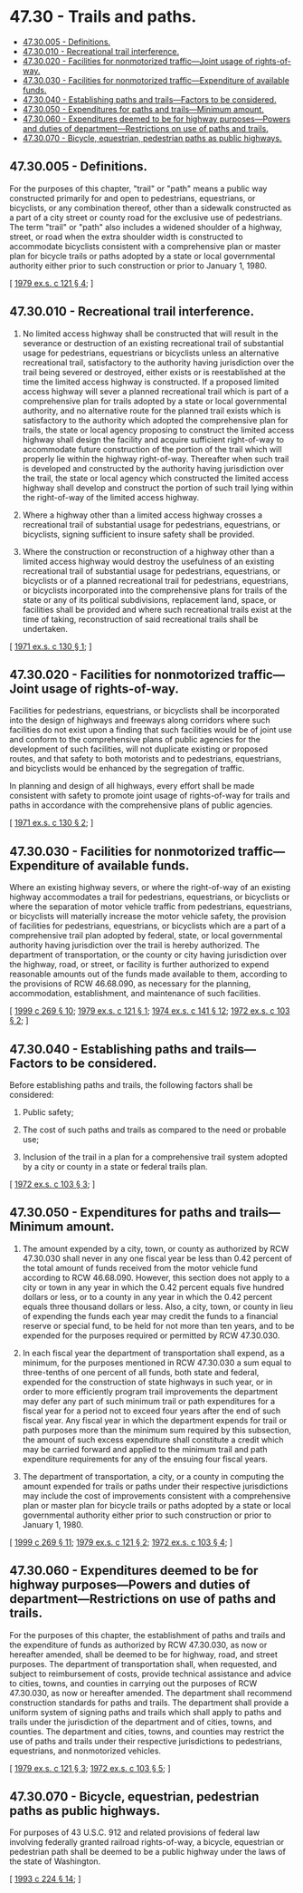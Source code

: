 # 47.30 - Trails and paths.
* [47.30.005 - Definitions.](#4730005---definitions)
* [47.30.010 - Recreational trail interference.](#4730010---recreational-trail-interference)
* [47.30.020 - Facilities for nonmotorized traffic—Joint usage of rights-of-way.](#4730020---facilities-for-nonmotorized-trafficjoint-usage-of-rights-of-way)
* [47.30.030 - Facilities for nonmotorized traffic—Expenditure of available funds.](#4730030---facilities-for-nonmotorized-trafficexpenditure-of-available-funds)
* [47.30.040 - Establishing paths and trails—Factors to be considered.](#4730040---establishing-paths-and-trailsfactors-to-be-considered)
* [47.30.050 - Expenditures for paths and trails—Minimum amount.](#4730050---expenditures-for-paths-and-trailsminimum-amount)
* [47.30.060 - Expenditures deemed to be for highway purposes—Powers and duties of department—Restrictions on use of paths and trails.](#4730060---expenditures-deemed-to-be-for-highway-purposespowers-and-duties-of-departmentrestrictions-on-use-of-paths-and-trails)
* [47.30.070 - Bicycle, equestrian, pedestrian paths as public highways.](#4730070---bicycle-equestrian-pedestrian-paths-as-public-highways)
## 47.30.005 - Definitions.
For the purposes of this chapter, "trail" or "path" means a public way constructed primarily for and open to pedestrians, equestrians, or bicyclists, or any combination thereof, other than a sidewalk constructed as a part of a city street or county road for the exclusive use of pedestrians. The term "trail" or "path" also includes a widened shoulder of a highway, street, or road when the extra shoulder width is constructed to accommodate bicyclists consistent with a comprehensive plan or master plan for bicycle trails or paths adopted by a state or local governmental authority either prior to such construction or prior to January 1, 1980.

\[ [1979 ex.s. c 121 § 4](http://leg.wa.gov/CodeReviser/documents/sessionlaw/1979ex1c121.pdf?cite=1979%20ex.s.%20c%20121%20§%204); \]

## 47.30.010 - Recreational trail interference.
1. No limited access highway shall be constructed that will result in the severance or destruction of an existing recreational trail of substantial usage for pedestrians, equestrians or bicyclists unless an alternative recreational trail, satisfactory to the authority having jurisdiction over the trail being severed or destroyed, either exists or is reestablished at the time the limited access highway is constructed. If a proposed limited access highway will sever a planned recreational trail which is part of a comprehensive plan for trails adopted by a state or local governmental authority, and no alternative route for the planned trail exists which is satisfactory to the authority which adopted the comprehensive plan for trails, the state or local agency proposing to construct the limited access highway shall design the facility and acquire sufficient right-of-way to accommodate future construction of the portion of the trail which will properly lie within the highway right-of-way. Thereafter when such trail is developed and constructed by the authority having jurisdiction over the trail, the state or local agency which constructed the limited access highway shall develop and construct the portion of such trail lying within the right-of-way of the limited access highway.

2. Where a highway other than a limited access highway crosses a recreational trail of substantial usage for pedestrians, equestrians, or bicyclists, signing sufficient to insure safety shall be provided.

3. Where the construction or reconstruction of a highway other than a limited access highway would destroy the usefulness of an existing recreational trail of substantial usage for pedestrians, equestrians, or bicyclists or of a planned recreational trail for pedestrians, equestrians, or bicyclists incorporated into the comprehensive plans for trails of the state or any of its political subdivisions, replacement land, space, or facilities shall be provided and where such recreational trails exist at the time of taking, reconstruction of said recreational trails shall be undertaken.

\[ [1971 ex.s. c 130 § 1](http://leg.wa.gov/CodeReviser/documents/sessionlaw/1971ex1c130.pdf?cite=1971%20ex.s.%20c%20130%20§%201); \]

## 47.30.020 - Facilities for nonmotorized traffic—Joint usage of rights-of-way.
Facilities for pedestrians, equestrians, or bicyclists shall be incorporated into the design of highways and freeways along corridors where such facilities do not exist upon a finding that such facilities would be of joint use and conform to the comprehensive plans of public agencies for the development of such facilities, will not duplicate existing or proposed routes, and that safety to both motorists and to pedestrians, equestrians, and bicyclists would be enhanced by the segregation of traffic.

In planning and design of all highways, every effort shall be made consistent with safety to promote joint usage of rights-of-way for trails and paths in accordance with the comprehensive plans of public agencies.

\[ [1971 ex.s. c 130 § 2](http://leg.wa.gov/CodeReviser/documents/sessionlaw/1971ex1c130.pdf?cite=1971%20ex.s.%20c%20130%20§%202); \]

## 47.30.030 - Facilities for nonmotorized traffic—Expenditure of available funds.
Where an existing highway severs, or where the right-of-way of an existing highway accommodates a trail for pedestrians, equestrians, or bicyclists or where the separation of motor vehicle traffic from pedestrians, equestrians, or bicyclists will materially increase the motor vehicle safety, the provision of facilities for pedestrians, equestrians, or bicyclists which are a part of a comprehensive trail plan adopted by federal, state, or local governmental authority having jurisdiction over the trail is hereby authorized. The department of transportation, or the county or city having jurisdiction over the highway, road, or street, or facility is further authorized to expend reasonable amounts out of the funds made available to them, according to the provisions of RCW 46.68.090, as necessary for the planning, accommodation, establishment, and maintenance of such facilities.

\[ [1999 c 269 § 10](http://lawfilesext.leg.wa.gov/biennium/1999-00/Pdf/Bills/Session%20Laws/House/1053-S.SL.pdf?cite=1999%20c%20269%20§%2010); [1979 ex.s. c 121 § 1](http://leg.wa.gov/CodeReviser/documents/sessionlaw/1979ex1c121.pdf?cite=1979%20ex.s.%20c%20121%20§%201); [1974 ex.s. c 141 § 12](http://leg.wa.gov/CodeReviser/documents/sessionlaw/1974ex1c141.pdf?cite=1974%20ex.s.%20c%20141%20§%2012); [1972 ex.s. c 103 § 2](http://leg.wa.gov/CodeReviser/documents/sessionlaw/1972ex1c103.pdf?cite=1972%20ex.s.%20c%20103%20§%202); \]

## 47.30.040 - Establishing paths and trails—Factors to be considered.
Before establishing paths and trails, the following factors shall be considered:

1. Public safety;

2. The cost of such paths and trails as compared to the need or probable use;

3. Inclusion of the trail in a plan for a comprehensive trail system adopted by a city or county in a state or federal trails plan.

\[ [1972 ex.s. c 103 § 3](http://leg.wa.gov/CodeReviser/documents/sessionlaw/1972ex1c103.pdf?cite=1972%20ex.s.%20c%20103%20§%203); \]

## 47.30.050 - Expenditures for paths and trails—Minimum amount.
1. The amount expended by a city, town, or county as authorized by RCW 47.30.030 shall never in any one fiscal year be less than 0.42 percent of the total amount of funds received from the motor vehicle fund according to RCW 46.68.090. However, this section does not apply to a city or town in any year in which the 0.42 percent equals five hundred dollars or less, or to a county in any year in which the 0.42 percent equals three thousand dollars or less. Also, a city, town, or county in lieu of expending the funds each year may credit the funds to a financial reserve or special fund, to be held for not more than ten years, and to be expended for the purposes required or permitted by RCW 47.30.030.

2. In each fiscal year the department of transportation shall expend, as a minimum, for the purposes mentioned in RCW 47.30.030 a sum equal to three-tenths of one percent of all funds, both state and federal, expended for the construction of state highways in such year, or in order to more efficiently program trail improvements the department may defer any part of such minimum trail or path expenditures for a fiscal year for a period not to exceed four years after the end of such fiscal year. Any fiscal year in which the department expends for trail or path purposes more than the minimum sum required by this subsection, the amount of such excess expenditure shall constitute a credit which may be carried forward and applied to the minimum trail and path expenditure requirements for any of the ensuing four fiscal years.

3. The department of transportation, a city, or a county in computing the amount expended for trails or paths under their respective jurisdictions may include the cost of improvements consistent with a comprehensive plan or master plan for bicycle trails or paths adopted by a state or local governmental authority either prior to such construction or prior to January 1, 1980.

\[ [1999 c 269 § 11](http://lawfilesext.leg.wa.gov/biennium/1999-00/Pdf/Bills/Session%20Laws/House/1053-S.SL.pdf?cite=1999%20c%20269%20§%2011); [1979 ex.s. c 121 § 2](http://leg.wa.gov/CodeReviser/documents/sessionlaw/1979ex1c121.pdf?cite=1979%20ex.s.%20c%20121%20§%202); [1972 ex.s. c 103 § 4](http://leg.wa.gov/CodeReviser/documents/sessionlaw/1972ex1c103.pdf?cite=1972%20ex.s.%20c%20103%20§%204); \]

## 47.30.060 - Expenditures deemed to be for highway purposes—Powers and duties of department—Restrictions on use of paths and trails.
For the purposes of this chapter, the establishment of paths and trails and the expenditure of funds as authorized by RCW 47.30.030, as now or hereafter amended, shall be deemed to be for highway, road, and street purposes. The department of transportation shall, when requested, and subject to reimbursement of costs, provide technical assistance and advice to cities, towns, and counties in carrying out the purposes of RCW 47.30.030, as now or hereafter amended. The department shall recommend construction standards for paths and trails. The department shall provide a uniform system of signing paths and trails which shall apply to paths and trails under the jurisdiction of the department and of cities, towns, and counties. The department and cities, towns, and counties may restrict the use of paths and trails under their respective jurisdictions to pedestrians, equestrians, and nonmotorized vehicles.

\[ [1979 ex.s. c 121 § 3](http://leg.wa.gov/CodeReviser/documents/sessionlaw/1979ex1c121.pdf?cite=1979%20ex.s.%20c%20121%20§%203); [1972 ex.s. c 103 § 5](http://leg.wa.gov/CodeReviser/documents/sessionlaw/1972ex1c103.pdf?cite=1972%20ex.s.%20c%20103%20§%205); \]

## 47.30.070 - Bicycle, equestrian, pedestrian paths as public highways.
For purposes of 43 U.S.C. 912 and related provisions of federal law involving federally granted railroad rights-of-way, a bicycle, equestrian or pedestrian path shall be deemed to be a public highway under the laws of the state of Washington.

\[ [1993 c 224 § 14](http://lawfilesext.leg.wa.gov/biennium/1993-94/Pdf/Bills/Session%20Laws/Senate/5917.SL.pdf?cite=1993%20c%20224%20§%2014); \]

